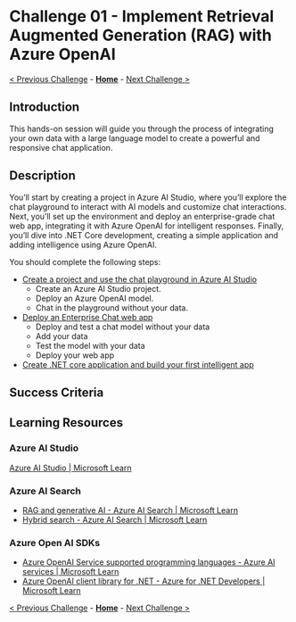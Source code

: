 # Challenge 01 - Implement Retrieval Augmented Generation (RAG) with Azure OpenAI

 [< Previous Challenge](./Challenge-00.md) - **[Home](../README.md)** - [Next Challenge >](./Challenge-02.md)

## Introduction
This hands-on session will guide you through the process of integrating your own data with a large language model to create a powerful and responsive chat application.

## Description
You’ll start by creating a project in Azure AI Studio, where you’ll explore the chat playground to interact with AI models and customize chat interactions. Next, you’ll set up the environment and deploy an enterprise-grade chat web app, integrating it with Azure OpenAI for intelligent responses. Finally, you’ll dive into .NET Core development, creating a simple application and adding intelligence using Azure OpenAI.

You should complete the following steps:

- [Create a project and use the chat playground in Azure AI Studio](https://learn.microsoft.com/en-us/azure/ai-studio/quickstarts/get-started-playground#deploy-a-chat-model)
  - Create an Azure AI Studio project.
  - Deploy an Azure OpenAI model.
  - Chat in the playground without your data.
- [Deploy an Enterprise Chat web app](https://learn.microsoft.com/en-us/azure/ai-studio/tutorials/deploy-chat-web-app)
  - Deploy and test a chat model without your data
  - Add your data
  - Test the model with your data
  - Deploy your web app  
- [Create .NET core application and build your first intelligent app](https://learn.microsoft.com/en-us/azure/ai-services/openai/use-your-data-quickstart?pivots=programming-language-csharp&tabs=command-line%2Cpython-new#create-a-new-net-core-application)

## Success Criteria

## Learning Resources
### Azure AI Studio
[Azure AI Studio | Microsoft Learn](https://learn.microsoft.com/en-us/azure/ai-studio/what-is-ai-studio)
### Azure AI Search
- [RAG and generative AI - Azure AI Search | Microsoft Learn](https://learn.microsoft.com/en-us/azure/search/retrieval-augmented-generation-overview)
- [Hybrid search - Azure AI Search | Microsoft Learn](https://learn.microsoft.com/en-us/azure/search/hybrid-search-overview)
### Azure Open AI SDKs
- [Azure OpenAI Service supported programming languages - Azure AI services | Microsoft Learn](https://learn.microsoft.com/en-us/azure/ai-services/openai/supported-languages#programming-languages)
- [Azure OpenAI client library for .NET - Azure for .NET Developers | Microsoft Learn](https://learn.microsoft.com/en-us/dotnet/api/overview/azure/ai.openai-readme?view=azure-dotnet-preview)

 [< Previous Challenge](./Challenge-00.md) - **[Home](../README.md)** - [Next Challenge >](./Challenge-02.md)
